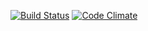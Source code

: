 [![Build Status](https://travis-ci.org/a-frolovsky/flashchecker.svg?branch=master)](https://travis-ci.org/a-frolovsky/flashchecker)
[![Code Climate](https://codeclimate.com/github/a-frolovsky/flashchecker/badges/gpa.svg)](https://codeclimate.com/github/a-frolovsky/flashchecker)
